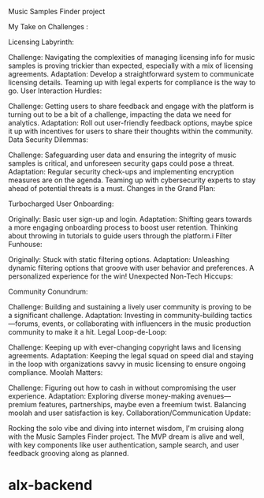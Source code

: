 Music Samples Finder project 

My Take on Challenges :

Licensing Labyrinth:

Challenge: Navigating the complexities of managing licensing info for music samples is proving trickier than expected, especially with a mix of licensing agreements.
Adaptation: Develop a straightforward system to communicate licensing details. Teaming up with legal experts for compliance is the way to go.
User Interaction Hurdles:

Challenge: Getting users to share feedback and engage with the platform is turning out to be a bit of a challenge, impacting the data we need for analytics.
Adaptation: Roll out user-friendly feedback options, maybe spice it up with incentives for users to share their thoughts within the community.
Data Security Dilemmas:

Challenge: Safeguarding user data and ensuring the integrity of music samples is critical, and unforeseen security gaps could pose a threat.
Adaptation: Regular security check-ups and implementing encryption measures are on the agenda. Teaming up with cybersecurity experts to stay ahead of potential threats is a must.
Changes in the Grand Plan:

Turbocharged User Onboarding:

Originally: Basic user sign-up and login.
Adaptation: Shifting gears towards a more engaging onboarding process to boost user retention. Thinking about throwing in tutorials to guide users through the platform.i
Filter Funhouse:

Originally: Stuck with static filtering options.
Adaptation: Unleashing dynamic filtering options that groove with user behavior and preferences. A personalized experience for the win!
Unexpected Non-Tech Hiccups:

Community Conundrum:

Challenge: Building and sustaining a lively user community is proving to be a significant challenge.
Adaptation: Investing in community-building tactics—forums, events, or collaborating with influencers in the music production community to make it a hit.
Legal Loop-de-Loop:

Challenge: Keeping up with ever-changing copyright laws and licensing agreements.
Adaptation: Keeping the legal squad on speed dial and staying in the loop with organizations savvy in music licensing to ensure ongoing compliance.
Moolah Matters:

Challenge: Figuring out how to cash in without compromising the user experience.
Adaptation: Exploring diverse money-making avenues—premium features, partnerships, maybe even a freemium twist. Balancing moolah and user satisfaction is key.
Collaboration/Communication Update:

Rocking the solo vibe and diving into internet wisdom, I'm cruising along with the Music Samples Finder project. The MVP dream is alive and well, with key components like user authentication, sample search, and user feedback grooving along as planned.
# alx-backend
